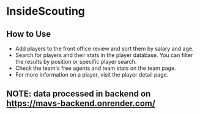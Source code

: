 # InsideScouting

## How to Use

- Add players to the front office review and sort them by salary and age.
- Search for players and their stats in the player database. You can filter the results by position or specific player search.
- Check the team's free agents and team stats on the team page.
- For more information on a player, visit the player detail page.

## NOTE: data processed in backend on https://mavs-backend.onrender.com/

